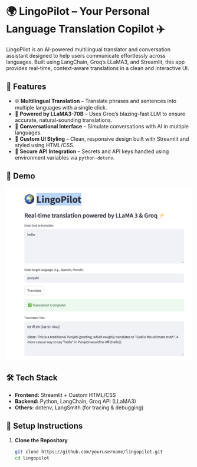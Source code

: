# 🌍 LingoPilot – Your Personal Language Translation Copilot ✈️

LingoPilot is an AI-powered multilingual translator and conversation assistant designed to help users communicate effortlessly across languages. Built using LangChain, Groq’s LLaMA3, and Streamlit, this app provides real-time, context-aware translations in a clean and interactive UI.

## 🚀 Features

- 🌐 **Multilingual Translation** – Translate phrases and sentences into multiple languages with a single click.
- 🧠 **Powered by LLaMA3-70B** – Uses Groq’s blazing-fast LLM to ensure accurate, natural-sounding translations.
- 💬 **Conversational Interface** – Simulate conversations with AI in multiple languages.
- 🎨 **Custom UI Styling** – Clean, responsive design built with Streamlit and styled using HTML/CSS.
- 🔐 **Secure API Integration** – Secrets and API keys handled using environment variables via `python-dotenv`.

## 📸 Demo

![LingoPilot Screenshot](screenshot.png) <!-- Replace with an actual screenshot if available -->

## 🛠️ Tech Stack

- **Frontend:** Streamlit + Custom HTML/CSS
- **Backend:** Python, LangChain, Groq API (LLaMA3)
- **Others:** dotenv, LangSmith (for tracing & debugging)

## 🧰 Setup Instructions

1. **Clone the Repository**
   ```bash
   git clone https://github.com/yourusername/lingopilot.git
   cd lingopilot
